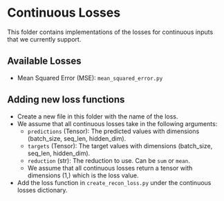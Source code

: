 # Continuous Losses
This folder contains implementations of the losses for continuous inputs that we currently support.

## Available Losses
- Mean Squared Error (MSE): `mean_squared_error.py`

## Adding new loss functions
- Create a new file in this folder with the name of the loss.
- We assume that all continuous losses take in the following arguments:
  - `predictions` (Tensor): The predicted values with dimensions (batch_size, seq_len, hidden_dim).
  - `targets` (Tensor): The target values with dimensions (batch_size, seq_len, hidden_dim).
  - `reduction` (str): The reduction to use. Can be `sum` or `mean`.
  - We assume that all continuous losses return a tensor with dimensions (1,) which is the loss value.
- Add the loss function in `create_recon_loss.py` under the continuous losses dictionary.